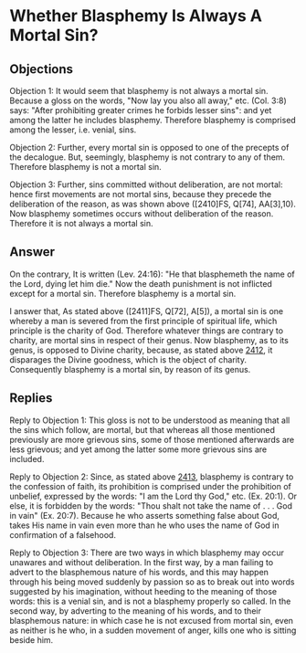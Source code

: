 # Whether Blasphemy Is Always A Mortal Sin?

## Objections

Objection 1: It would seem that blasphemy is not always a mortal sin. Because a gloss on the words, "Now lay you also all away," etc. (Col. 3:8) says: "After prohibiting greater crimes he forbids lesser sins": and yet among the latter he includes blasphemy. Therefore blasphemy is comprised among the lesser, i.e. venial, sins.

Objection 2: Further, every mortal sin is opposed to one of the precepts of the decalogue. But, seemingly, blasphemy is not contrary to any of them. Therefore blasphemy is not a mortal sin.

Objection 3: Further, sins committed without deliberation, are not mortal: hence first movements are not mortal sins, because they precede the deliberation of the reason, as was shown above ([2410]FS, Q[74], AA[3],10). Now blasphemy sometimes occurs without deliberation of the reason. Therefore it is not always a mortal sin.

## Answer

On the contrary, It is written (Lev. 24:16): "He that blasphemeth the name of the Lord, dying let him die." Now the death punishment is not inflicted except for a mortal sin. Therefore blasphemy is a mortal sin.

I answer that, As stated above ([2411]FS, Q[72], A[5]), a mortal sin is one whereby a man is severed from the first principle of spiritual life, which principle is the charity of God. Therefore whatever things are contrary to charity, are mortal sins in respect of their genus. Now blasphemy, as to its genus, is opposed to Divine charity, because, as stated above [2412](A[1]), it disparages the Divine goodness, which is the object of charity. Consequently blasphemy is a mortal sin, by reason of its genus.

## Replies

Reply to Objection 1: This gloss is not to be understood as meaning that all the sins which follow, are mortal, but that whereas all those mentioned previously are more grievous sins, some of those mentioned afterwards are less grievous; and yet among the latter some more grievous sins are included.

Reply to Objection 2: Since, as stated above [2413](A[1]), blasphemy is contrary to the confession of faith, its prohibition is comprised under the prohibition of unbelief, expressed by the words: "I am the Lord thy God," etc. (Ex. 20:1). Or else, it is forbidden by the words: "Thou shalt not take the name of . . . God in vain" (Ex. 20:7). Because he who asserts something false about God, takes His name in vain even more than he who uses the name of God in confirmation of a falsehood.

Reply to Objection 3: There are two ways in which blasphemy may occur unawares and without deliberation. In the first way, by a man failing to advert to the blasphemous nature of his words, and this may happen through his being moved suddenly by passion so as to break out into words suggested by his imagination, without heeding to the meaning of those words: this is a venial sin, and is not a blasphemy properly so called. In the second way, by adverting to the meaning of his words, and to their blasphemous nature: in which case he is not excused from mortal sin, even as neither is he who, in a sudden movement of anger, kills one who is sitting beside him.